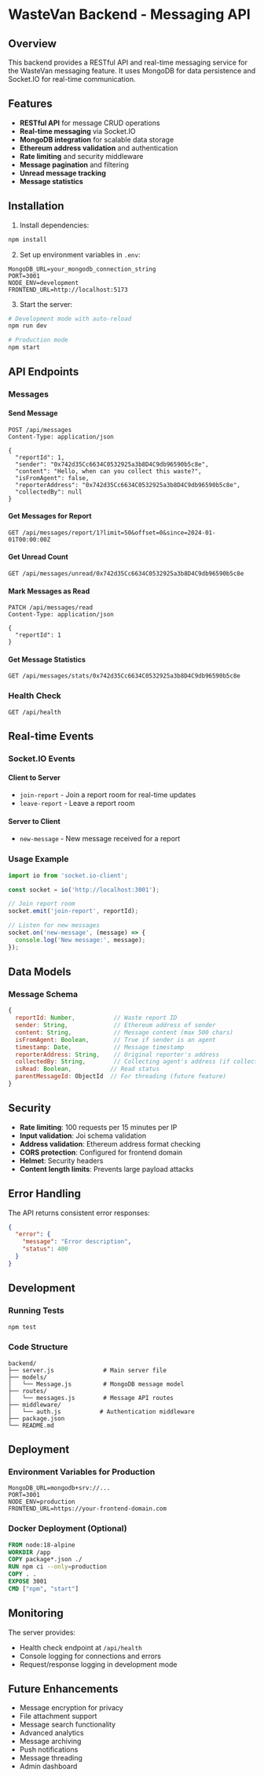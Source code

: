 # WasteVan Backend - Messaging API

## Overview

This backend provides a RESTful API and real-time messaging service for the WasteVan messaging feature. It uses MongoDB for data persistence and Socket.IO for real-time communication.

## Features

- **RESTful API** for message CRUD operations
- **Real-time messaging** via Socket.IO
- **MongoDB integration** for scalable data storage
- **Ethereum address validation** and authentication
- **Rate limiting** and security middleware
- **Message pagination** and filtering
- **Unread message tracking**
- **Message statistics**

## Installation

1. Install dependencies:
```bash
npm install
```

2. Set up environment variables in `.env`:
```env
MongoDB_URL=your_mongodb_connection_string
PORT=3001
NODE_ENV=development
FRONTEND_URL=http://localhost:5173
```

3. Start the server:
```bash
# Development mode with auto-reload
npm run dev

# Production mode
npm start
```

## API Endpoints

### Messages

#### Send Message
```http
POST /api/messages
Content-Type: application/json

{
  "reportId": 1,
  "sender": "0x742d35Cc6634C0532925a3b8D4C9db96590b5c8e",
  "content": "Hello, when can you collect this waste?",
  "isFromAgent": false,
  "reporterAddress": "0x742d35Cc6634C0532925a3b8D4C9db96590b5c8e",
  "collectedBy": null
}
```

#### Get Messages for Report
```http
GET /api/messages/report/1?limit=50&offset=0&since=2024-01-01T00:00:00Z
```

#### Get Unread Count
```http
GET /api/messages/unread/0x742d35Cc6634C0532925a3b8D4C9db96590b5c8e
```

#### Mark Messages as Read
```http
PATCH /api/messages/read
Content-Type: application/json

{
  "reportId": 1
}
```

#### Get Message Statistics
```http
GET /api/messages/stats/0x742d35Cc6634C0532925a3b8D4C9db96590b5c8e
```

### Health Check
```http
GET /api/health
```

## Real-time Events

### Socket.IO Events

#### Client to Server
- `join-report` - Join a report room for real-time updates
- `leave-report` - Leave a report room

#### Server to Client
- `new-message` - New message received for a report

### Usage Example
```javascript
import io from 'socket.io-client';

const socket = io('http://localhost:3001');

// Join report room
socket.emit('join-report', reportId);

// Listen for new messages
socket.on('new-message', (message) => {
  console.log('New message:', message);
});
```

## Data Models

### Message Schema
```javascript
{
  reportId: Number,           // Waste report ID
  sender: String,             // Ethereum address of sender
  content: String,            // Message content (max 500 chars)
  isFromAgent: Boolean,       // True if sender is an agent
  timestamp: Date,            // Message timestamp
  reporterAddress: String,    // Original reporter's address
  collectedBy: String,        // Collecting agent's address (if collected)
  isRead: Boolean,           // Read status
  parentMessageId: ObjectId  // For threading (future feature)
}
```

## Security

- **Rate limiting**: 100 requests per 15 minutes per IP
- **Input validation**: Joi schema validation
- **Address validation**: Ethereum address format checking
- **CORS protection**: Configured for frontend domain
- **Helmet**: Security headers
- **Content length limits**: Prevents large payload attacks

## Error Handling

The API returns consistent error responses:

```json
{
  "error": {
    "message": "Error description",
    "status": 400
  }
}
```

## Development

### Running Tests
```bash
npm test
```

### Code Structure
```
backend/
├── server.js              # Main server file
├── models/
│   └── Message.js         # MongoDB message model
├── routes/
│   └── messages.js        # Message API routes
├── middleware/
│   └── auth.js           # Authentication middleware
├── package.json
└── README.md
```

## Deployment

### Environment Variables for Production
```env
MongoDB_URL=mongodb+srv://...
PORT=3001
NODE_ENV=production
FRONTEND_URL=https://your-frontend-domain.com
```

### Docker Deployment (Optional)
```dockerfile
FROM node:18-alpine
WORKDIR /app
COPY package*.json ./
RUN npm ci --only=production
COPY . .
EXPOSE 3001
CMD ["npm", "start"]
```

## Monitoring

The server provides:
- Health check endpoint at `/api/health`
- Console logging for connections and errors
- Request/response logging in development mode

## Future Enhancements

- Message encryption for privacy
- File attachment support
- Message search functionality
- Advanced analytics
- Message archiving
- Push notifications
- Message threading
- Admin dashboard
